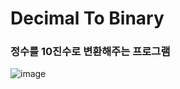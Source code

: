 <h1>Decimal To Binary</h1>

<h3>정수를 10진수로 변환해주는 프로그램</h3>

![image](https://github.com/leeyongha2006/Javascript-project/assets/126844590/01cb0e95-1646-4b01-a19d-5f3f1f7f621e)
